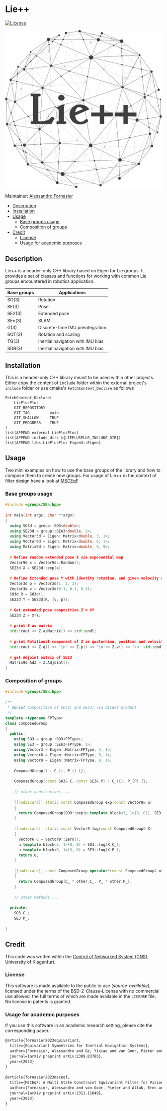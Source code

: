 # Lie++

[![License](https://img.shields.io/badge/License-AAUCNS-336B81.svg)](./LICENSE)

![Lie-plusplus logo](./resources/lie-plusplus-logo.png)

Maintainer: [Alessandro Fornasier](mailto:alessandro.fornasier@aau.at)

- [Description](#description)
- [Installation](#installation)
- [Usage](#usage)
  * [Base groups usage](#base-groups-usage)
  * [Composition of groups](#composition-of-groups)
- [Credit](#credit)
  * [License](#license)
  * [Usage for academic purposes](#usage-for-academic-purposes)

## Description

Lie++ is a header-only C++ library based on Eigen for Lie groups. It provides a set of classes and functions for working with common Lie groups encountered in robotics application.

| Base groups  | Applications                      |
| ------------ | ----------------------------------|
| SO(3)        | Rotation                          |
| SE(3)        | Pose                              |
| SE2(3)       | Extended pose                     |
| SEn(3)       | SLAM                              |
| G(3)         | Discrete-time IMU preintegration  |
| SOT(3)       | Rotation and scaling              |
| TG(3)        | Inertial navigation with IMU bias |
| SDB(3)       | Inertial navigation with IMU bias |

## Installation

This is a header-only C++ library meant to be used within other projects. Either copy the content of `include` folder within the external project's `include` folder or use cmake's `FetchContent_Declare` as follows
```
FetchContent_Declare(
    LiePlusPlus
    GIT_REPOSITORY  
    GIT_TAG         main
    GIT_SHALLOW     TRUE
    GIT_PROGRESS    TRUE
)
list(APPEND external LiePlusPlus) 
list(APPEND include_dirs ${LIEPLUSPLUS_INCLUDE_DIR})
list(APPEND libs LiePlusPlus Eigen3::Eigen)
```
## Usage

Two mini examples on how to use the base groups of the library and how to compose them to create new groups. For usage of Lie++ in the context of filter design have a look at [MSCEqF](https://github.com/aau-cns/MSCEqF)

### Base groups usage

```cpp
#include <groups/SEn.hpp>

int main(int argc, char **argv)
{
  using SO3d = group::SO3<double>;
  using SE23d = group::SEn3<double, 2>;
  using Vector3d = Eigen::Matrix<double, 3, 1>;
  using Vector9d = Eigen::Matrix<double, 9, 1>;
  using Matrix9d = Eigen::Matrix<double, 9, 9>;
  
  # Define random extended pose X via exponential map
  Vector9d x = Vector9d::Random();
  SE23d X = SE23d::exp(x);
  
  # Define Extended pose Y with identity rotation, and given velocity and position
  Vector3d p = Vector3d(1, 2, 3);
  Vector3d v = Vector3d(0.1, 0.1, 0.3);
  SO3d R = SO3d();
  SE23d Y = SE23d(R, {v, p});
  
  # Get extended pose composition Z = XY
  SE23d Z = X*Y;
  
  # print Z as matrix
  std::cout << Z.asMatrix() << std::endl;
  
  # print Rotational component of Z as quaternion, position and velocity
  std::cout << Z.q() << '\n' << Z.p() << '\n'<< Z.v() << '\n' std::endl;
  
  # get Adjoint matrix of SE23
  Matrix9d AdZ = Z.Adjoint();
}
```

### Composition of groups

```cpp
#include <groups/SEn.hpp>

/**
 * @brief Composition of SO(3) and SE(3) via direct product
 */
template <typename FPType>
class ComposedGroup
{
  public:
    using SO3 = group::SO3<FPType>;
    using SE3 = group::SEn3<FPType, 1>;
    using Vector3 = Eigen::Matrix<FPType, 3, 1>;
    using Vector6 = Eigen::Matrix<FPType, 6, 1>;
    using Vector9 = Eigen::Matrix<FPType, 9, 1>;
  
    ComposedGroup() : C_(), P_() {};
    
    ComposedGroup(const SO3& C, const SE3& P) : C_(C), P_(P) {};
    
    // other constructors ...
    
    [[nodiscard]] static const ComposedGroup exp(const Vector9& u)
    {
      return ComposedGroup(SO3::exp(u.template block<3, 1>(0, 0)), SE3::exp(u.template block<6, 1>(3, 0)));
    }

    [[nodiscard]] static const Vector9 log(const ComposedGroup& X)
    {
      Vector6 u = Vector9::Zero();
      u.template block<3, 1>(0, 0) = SO3::log(X.C_);
      u.template block<6, 1>(3, 0) = SE3::log(X.P_);
      return u;
    }
    
    [[nodiscard]] const ComposedGroup operator*(const ComposedGroup& other) const
    {
      return ComposedGroup(C_ * other.C_, P_ * other.P_);
    }
    
    // other methods ...
    
  private:
    SO3 C_;
    SE3 P_;
    
}
```

## Credit
This code was written within the [Control of Networked System (CNS)](https://www.aau.at/en/smart-systems-technologies/control-of-networked-systems/), University of Klagenfurt.

### License
This software is made available to the public to use (_source-available_), licensed under the terms of the BSD-2-Clause-License with no commercial use allowed, the full terms of which are made available in the `LICENSE` file. No license in patents is granted.

### Usage for academic purposes
If you use this software in an academic research setting, please cite the corresponding paper.

```latex
@article{fornasier2023equivariant,
  title={Equivariant Symmetries for Inertial Navigation Systems},
  author={Fornasier, Alessandro and Ge, Yixiao and van Goor, Pieter and Mahony, Robert and Weiss, Stephan},
  journal={arXiv preprint arXiv:2309.03765},
  year={2023}
}

@article{fornasier2023msceqf,
  title={MSCEqF: A Multi State Constraint Equivariant Filter for Vision-aided Inertial Navigation},
  author={Fornasier, Alessandro and van Goor, Pieter and Allak, Eren and Mahony, Robert and Weiss, Stephan},
  journal={arXiv preprint arXiv:2311.11649},
  year={2023}
}
```

